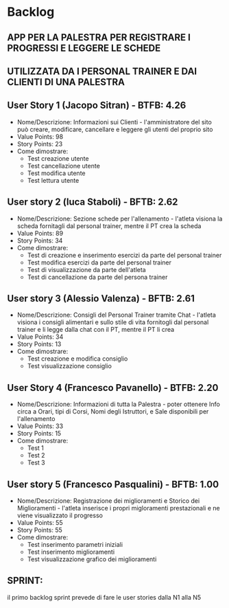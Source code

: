 # Backlog
## APP PER LA PALESTRA PER REGISTRARE I PROGRESSI E LEGGERE LE SCHEDE
## UTILIZZATA DA I PERSONAL TRAINER E DAI CLIENTI DI UNA PALESTRA

## User Story 1 (Jacopo Sitran) - BTFB: 4.26
* Nome/Descrizione: Informazioni sui Clienti - l'amministratore del sito può creare, modificare, cancellare e leggere gli utenti del proprio sito
* Value Points: 98
* Story Points: 23
* Come dimostrare: 
  * Test creazione utente
  * Test cancellazione utente
  * Test modifica utente
  * Test lettura utente

## User story 2 (luca Staboli) - BFTB: 2.62
* Nome/Descrizione: Sezione schede per l'allenamento - l'atleta visiona la scheda fornitagli dal personal trainer, mentre il PT crea la scheda
* Value Points: 89
* Story Points: 34
* Come dimostrare: 
  * Test di creazione e inserimento esercizi da parte del personal trainer
  * Test modifica esercizi da parte del personal trainer
  * Test di visualizzazione da parte dell'atleta
  * Test di cancellazione da parte del persona trainer 


## User story 3 (Alessio Valenza) - BFTB: 2.61
* Nome/Descrizione: Consigli del Personal Trainer tramite Chat -  l'atleta visiona i consigli alimentari e sullo stile di vita fornitogli dal personal trainer e li legge dalla chat con il PT, mentre il PT li crea
* Value Points: 34
* Story Points: 13
* Come dimostrare: 
  * Test creazione e modifica consiglio
  * Test visualizzazione consiglio


## User Story 4 (Francesco Pavanello) - BTFB: 2.20
* Nome/Descrizione: Informazioni di tutta la Palestra - poter ottenere Info circa a Orari, tipi di Corsi, Nomi degli Istruttori, e Sale disponibili per l'allenamento
* Value Points: 33
* Story Points: 15
* Come dimostrare: 
  * Test 1
  * Test 2
  * Test 3




## User story 5 (Francesco Pasqualini) - BFTB: 1.00
* Nome/Descrizione: Registrazione dei miglioramenti e Storico dei Miglioramenti - l'atleta inserisce i propri migloramenti prestazionali e ne viene visualizzato il progresso
* Value Points: 55
* Story Points: 55
* Come dimostrare: 
  * Test inserimento parametri iniziali
  * Test inserimento miglioramenti
  * Test visualizzazione grafico dei miglioramenti

## SPRINT:
il primo backlog sprint prevede di fare le user stories dalla N1 alla N5
